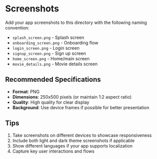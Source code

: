 # Screenshots

Add your app screenshots to this directory with the following naming convention:

- `splash_screen.png` - Splash screen
- `onboarding_screen.png` - Onboarding flow
- `login_screen.png` - Login screen
- `signup_screen.png` - Sign up screen
- `home_screen.png` - Home/main screen
- `movie_details.png` - Movie details screen

## Recommended Specifications

- **Format**: PNG
- **Dimensions**: 250x500 pixels (or maintain 1:2 aspect ratio)
- **Quality**: High quality for clear display
- **Background**: Use device frames if possible for better presentation

## Tips

1. Take screenshots on different devices to showcase responsiveness
2. Include both light and dark theme screenshots if applicable
3. Show different languages if your app supports localization
4. Capture key user interactions and flows
